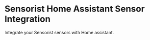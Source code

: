 # Sensorist Home Assistant Sensor Integration

Integrate your Sensorist sensors with Home assistant.